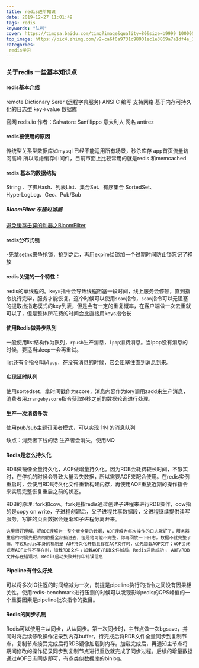 ```yaml
---
title: redis进阶知识
date: 2019-12-27 11:01:49
tags: redis
keywords: "队列"
cover: https://timgsa.baidu.com/timg?image&quality=80&size=b9999_10000&sec=1577428903485&di=cfe15d3e859f0f2c9afe2a74eb54ee0b&imgtype=0&src=http%3A%2F%2Fhbimg.b0.upaiyun.com%2F834b4451313d3e9171afcf7841b3a80212eb507a6bee-XzTSuO_fw658
top_image: https://pic4.zhimg.com/v2-ca6f0a9731c98901ec1e3869a7a1df4e_1200x500.jpg
categories:
 redis学习
---
```


### 关于redis 一些基本知识点

#### redis基本介绍

remote Dictionary Serer (远程字典服务) ANSI C 编写 支持网络 基于内存可持久化的日志型 key=>value 数据库

官网 redis.io   作者：Salvatore Sanfilippo 意大利人 网名 antirez

#### redis被使用的原因

  传统型关系型数据库如mysql 已经不能适用所有场景，秒杀库存 app首页流量访问高峰  所以考虑缓存中间件，目前市面上比较常用的就是redis 和memcached 

#### redis 基本的数据结构

String 、字典Hash、列表List、集合Set、有序集合 SortedSet、 HyperLogLog、Geo、Pub/Sub

##### BloomFilter 布隆过滤器

[避免缓存击穿的利器之BloomFilter](https://link.zhihu.com/?target=https%3A//juejin.im/post/5db69365518825645656c0de)

#### redis分布式锁

-先拿setnx来争抢锁，抢到之后，再用expire给锁加一个过期时间防止锁忘记了释放

#### redis关键的一个特性：

redis的单线程的。keys指令会导致线程阻塞一段时间，线上服务会停顿，直到指令执行完毕，服务才能恢复。这个时候可以使用`scan`指令，`scan`指令可以无阻塞的提取出指定模式的key列表，但是会有一定的重复概率，在客户端做一次去重就可以了，但是整体所花费的时间会比直接用keys指令长

#### 使用Redis做异步队列

一般使用list结构作为队列，`rpush`生产消息，`lpop`消费消息。当lpop没有消息的时候，要适当sleep一会再重试。

list还有个指令叫`blpop`，在没有消息的时候，它会阻塞住直到消息到来。

#### 实现延时队列

使用sortedset，拿时间戳作为score，消息内容作为key调用zadd来生产消息，消费者用`zrangebyscore`指令获取N秒之前的数据轮询进行处理。

#### 生产一次消费多次

使用pub/sub主题订阅者模式，可以实现 1:N 的消息队列

缺点：消费者下线的话 生产者会消失，使用MQ

#### Redis是怎么持久化

RDB做镜像全量持久化，AOF做增量持久化。因为RDB会耗费较长时间，不够实时，在停机的时候会导致大量丢失数据，所以需要AOF来配合使用。在redis实例重启时，会使用RDB持久化文件重新构建内存，再使用AOF重放近期的操作指令来实现完整恢复重启之前的状态。

RDB的原理: fork和cow。fork是指redis通过创建子进程来进行RDB操作，cow指的是copy on write，子进程创建后，父子进程共享数据段，父进程继续提供读写服务，写脏的页面数据会逐渐和子进程分离开来。

```
这里很好理解，把RDB理解为一整个表全量的数据，AOF理解为每次操作的日志就好了，服务器重启的时候先把表的数据全部搞进去，但是他可能不完整，你再回放一下日志，数据不就完整了嘛。不过Redis本身的机制是 AOF持久化开启且存在AOF文件时，优先加载AOF文件；AOF关闭或者AOF文件不存在时，加载RDB文件；加载AOF/RDB文件城后，Redis启动成功； AOF/RDB文件存在错误时，Redis启动失败并打印错误信息
```

#### Pipeline有什么好处

可以将多次IO往返的时间缩减为一次，前提是pipeline执行的指令之间没有因果相关性。使用redis-benchmark进行压测的时候可以发现影响redis的QPS峰值的一个重要因素是pipeline批次指令的数目。

#### Redis的同步机制

Redis可以使用主从同步，从从同步。第一次同步时，主节点做一次bgsave，并同时将后续修改操作记录到内存buffer，待完成后将RDB文件全量同步到复制节点，复制节点接受完成后将RDB镜像加载到内存。加载完成后，再通知主节点将期间修改的操作记录同步到复制节点进行重放就完成了同步过程。后续的增量数据通过AOF日志同步即可，有点类似数据库的binlog。